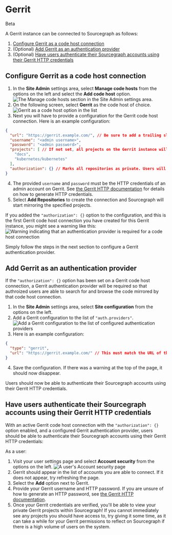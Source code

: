 # Gerrit
<span class="badge badge-beta">Beta</span>

A Gerrit instance can be connected to Sourcegraph as follows:

1. [Configure Gerrit as a code host connection](#configure-gerrit-as-a-code-host-connection)
1. (Optional) [Add Gerrit as an authentication provider](#add-gerrit-as-an-authentication-provider)
1. (Optional) [Have users authenticate their Sourcegraph accounts using their Gerrit HTTP credentials](#have-users-authenticate-their-sourcegraph-accounts-using-their-gerrit-http-credentials)

## Configure Gerrit as a code host connection

1. In the **Site Admin** settings area, select **Manage code hosts** from the options on the left and select the **Add code host** option.
![The Manage code hosts section in the Site Admin settings area.](https://storage.googleapis.com/sourcegraph-assets/docs/images/administration/config/external-services/gerrit/gerrit-manage-code-hosts.png)
2. On the following screen, select **Gerrit** as the code host of choice.
![Gerrit as a code host option in the list](https://storage.googleapis.com/sourcegraph-assets/docs/images/administration/config/external-services/gerrit/gerrit-select.png)
3. Next you will have to provide a configuration for the Gerrit code host connection. Here is an example configuration:
```json
{
  "url": "https://gerrit.example.com/", // Be sure to add a trailing slash
  "username": "<admin username>",
  "password": "<admin password>",
  "projects": [ // If not set, all projects on the Gerrit instance will be mirrored
    "docs",
    "kubernetes/kubernetes"
  ],
  "authorization": {} // Marks all repositories as private. Users will be required to present valid Gerrit HTTP credentials in order to view repositories
}
```
4. The provided `username` and `password` must be the HTTP credentials of an admin account on Gerrit. See [the Gerrit HTTP documentation](https://gerrit-documentation.storage.googleapis.com/Documentation/2.14.2/user-upload.html#http) for details on how to generate HTTP credentials.
5. Select **Add Repositories** to create the connection and Sourcegraph will start mirroring the specified projects.

If you added the `"authorization": {}` option to the configuration, and this is the first Gerrit code host connection you have created for this Gerrit instance, you might see a warning like this:
![Warning indicating that an authentication provider is required for a code host connection](https://storage.googleapis.com/sourcegraph-assets/docs/images/administration/config/external-services/gerrit/gerrit-auth-warning.png)

Simply follow the steps in the next section to configure a Gerrit authentication provider.

## Add Gerrit as an authentication provider

If the `"authorization": {}` option has been set on a Gerrit code host connection, a Gerrit authentication provider will be required so that authroized users are able to search for and browse the code mirrored by that code host connection.

1. In the **Site Admin** settings area, select **Site configuration** from the options on the left.
2. Add a Gerrit configuration to the list of `"auth.providers"`.
![Add a Gerrit configuration to the list of configured authentication providers](https://storage.googleapis.com/sourcegraph-assets/docs/images/administration/config/external-services/gerrit/gerrit-auth.png)
3. Here is an example configuration:
```json
{
  "type": "gerrit",
  "url": "https://gerrit.example.com/" // This must match the URL of the code host connection. Be sure to add a trailing slash
}
```
4. Save the configuration. If there was a warning at the top of the page, it should now disappear.

Users should now be able to authenticate their Sourcegraph accounts using their Gerrit HTTP credentials.

## Have users authenticate their Sourcegraph accounts using their Gerrit HTTP credentials

With an active Gerrit code host connection with the `"authorization": {}` option enabled, and a configured Gerrit authentication provider, users should be able to authenticate their Sourcegraph accounts using their Gerrit HTTP credentials:

As a user:

1. Visit your user settings page and select **Account security** from the options on the left.
![A user's Account security page](https://storage.googleapis.com/sourcegraph-assets/docs/images/administration/config/external-services/gerrit/gerrit-account-security.png)
1. Gerrit should appear in the list of accounts you are able to connect. If it does not appear, try refreshing the page.
1. Select the **Add** option next to Gerrit.
1. Provide your Gerrit username and HTTP password. If you are unsure of how to generate an HTTP password, see [the Gerrit HTTP documentation](https://gerrit-documentation.storage.googleapis.com/Documentation/2.14.2/user-upload.html#http).
1. Once your Gerrit credentials are verified, you'll be able to view your private Gerrit projects within Sourcegraph! If you cannot immediately see any projects you should have access to, try giving it some time, as it can take a while for your Gerrit permissions to reflect on Sourcegraph if there is a high volume of users on the system.

